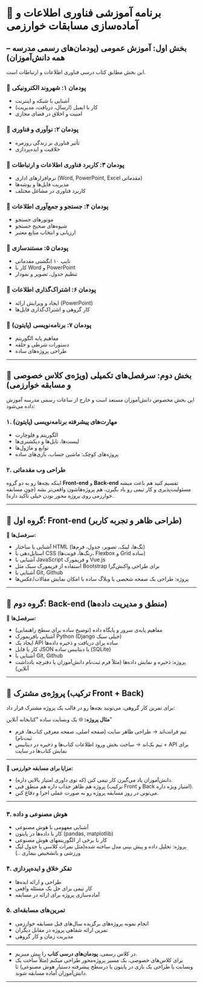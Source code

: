 

# 📘 برنامه آموزشی فناوری اطلاعات و آماده‌سازی مسابقات خوارزمی

## بخش اول: آموزش عمومی (پودمان‌های رسمی مدرسه – همه دانش‌آموزان)

این بخش مطابق کتاب درسی فناوری اطلاعات و ارتباطات است.

### 🔹 پودمان ۱: شهروند الکترونیکی

* آشنایی با شبکه و اینترنت
* کار با ایمیل (ارسال، دریافت، مدیریت)
* امنیت و اخلاق در فضای مجازی

### 🔹 پودمان ۲: نوآوری و فناوری

* تأثیر فناوری بر زندگی روزمره
* خلاقیت و ایده‌پردازی

### 🔹 پودمان ۳: کاربرد فناوری اطلاعات و ارتباطات

* نرم‌افزارهای اداری (Word, PowerPoint, Excel مقدماتی)
* مدیریت فایل‌ها و پوشه‌ها
* کاربرد فناوری در مشاغل مختلف

### 🔹 پودمان ۴: جستجو و جمع‌آوری اطلاعات

* موتورهای جستجو
* شیوه‌های صحیح جستجو
* ارزیابی و انتخاب منابع معتبر

### 🔹 پودمان ۵: مستندسازی

* تایپ ۱۰ انگشتی مقدماتی
* کار با Word و PowerPoint
* تنظیم جدول، تصویر و نمودار

### 🔹 پودمان ۶: اشتراک‌گذاری اطلاعات

* ایجاد و ویرایش ارائه (PowerPoint)
* کار گروهی و اشتراک‌گذاری فایل‌ها

### 🔹 پودمان ۷: برنامه‌نویسی (پایتون)

* مفاهیم پایه الگوریتم
* دستورات شرطی و حلقه 
* طراحی پروژه‌های ساده

---

## 🚀 بخش دوم: سرفصل‌های تکمیلی (ویژه‌ی کلاس خصوصی و مسابقه خوارزمی)

این بخش مخصوص دانش‌آموزان مستعد است و خارج از ساعات رسمی مدرسه آموزش داده می‌شود:

### ۱. مهارت‌های پیشرفته برنامه‌نویسی (پایتون)

* الگوریتم و فلوچارت
* لیست‌ها، تاپل‌ها و دیکشنری‌ها
* توابع و ماژول‌ها
* پروژه‌های کوچک: ماشین حساب، بازی‌های ساده

### ۲. طراحی وب مقدماتی
اینکه بچه‌ها رو به دو گروه **Front-end** و **Back-end** تقسیم کنید هم باعث میشه مسئولیت‌پذیری و کار تیمی رو یاد بگیرن، هم پروژه‌هاشون واقعی‌تر بشه (چون مسابقه خوارزمی روی *پروژه محور بودن* خیلی تأکید داره).

---

## 🔹 گروه اول: Front-end (طراحی ظاهر و تجربه کاربر)

🔸 **سرفصل‌ها:**

* آشنایی با ساختار HTML (تگ‌ها، لینک، تصویر، جدول، فرم‌ها)
* استایل‌دهی با CSS (رنگ‌ها، فونت‌ها، Flexbox و Grid ساده)
* آشنایی با JavaScript و فریمورک Vue.js
* استفاده از فریمورک سبک مثل Bootstrap برای طراحی واکنش‌گرا
* آشنایی با Git, Github
* پروژه: طراحی یک صفحه شخصی یا وبلاگ ساده با امکان نمایش مقالات/عکس‌ها

---

## 🔹 گروه دوم: Back-end (منطق و مدیریت داده‌ها)

🔸 **سرفصل‌ها:**

* مفاهیم پایه‌ی سرور و پایگاه داده (توضیح ساده برای سطح راهنمایی)
* آشنایی بافریمورک Python (Django خیلی سبک)
* ایجاد یک API ساده برای دریافت و ذخیره داده‌ها
* کار با فایل JSON یا دیتابیس ساده (SQLite)
* آشنایی با Git, Github
* پروژه: ذخیره و نمایش داده‌ها (مثلاً فرم ثبت‌نام دانش‌آموزان یا دفترچه یادداشت آنلاین)

---

## 🔹 پروژه‌ی مشترک (ترکیب Front + Back)

برای تمرین کار گروهی، می‌تونید بچه‌ها رو در قالب یک پروژه مشترک قرار داد:

**مثال پروژه:**
🌐 یک وبسایت ساده "کتابخانه آنلاین"

* تیم فرانت‌اند → طراحی ظاهر سایت (صفحه اصلی، صفحه معرفی کتاب‌ها، فرم ثبت‌نام)
* تیم بک‌اند → ساخت بخش ورود اطلاعات کتاب‌ها و ذخیره در دیتابیس + API برای نمایش کتاب‌ها در سایت

---

📌 **مزایا برای مسابقه خوارزمی:**

* دانش‌آموزان یاد می‌گیرن کار تیمی کنن (که توی داوری امتیاز بالایی داره).
* پروژه هم ظاهر جذاب داره هم منطق فنی (ترکیب Front و Back امتیاز ویژه داره).
* می‌تونن در روز مسابقه پروژه رو به صورت عملی اجرا و دفاع کنن.

---


### ۳. هوش مصنوعی و داده

* آشنایی مفهومی با هوش مصنوعی
* کار با داده‌ها در پایتون (pandas, matplotlib)
* کار با برخی از الگوریتمهای هوش مصنوعی
* پروژه: تحلیل داده و پیش بینی مدل ساخته شده(مثل نمرات کلاسی یا جدول لیگ ورزشی و یاتشخیص بیماری ..)

### ۴. تفکر خلاق و ایده‌پردازی

* طراحی و ارائه ایده‌ها
* کار تیمی برای حل یک مسئله واقعی
* آماده‌سازی پروژه برای ارائه در مسابقه

### ۵. تمرین‌های مسابقه‌ای

* انجام نمونه پروژه‌های برگزیده سال‌های قبل مسابقه خوارزمی
* تمرین ارائه شفاهی پروژه در مقابل دیگران
* مدیریت زمان و کار گروهی

---


* در کلاس رسمی، **پودمان‌های درسی کتاب** را پیش میبریم.
* برای کلاس‌های خصوصی، یک مسیر پروژه‌محور طراحی میکنم (مثلاً ساخت یک وبسایت یا طراحی یک بازی در پایتون یا درسطح پیشرفته دستیار هوش مصنوعی) تا دانش‌آموزان آماده مسابقه شوند.

---



